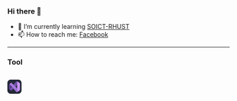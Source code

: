 ### Hi there 👋

- 🌱 I’m currently learning [SOICT-RHUST]
- 📫 How to reach me: [Facebook]
---
### Tool
<img align='left' height="32" width="32" src="./icons/VisualStudio-Dark.svg" /><br>
---
<!--**sonbk040901/sonbk040901** is a ✨ _special_ ✨ repository because its `README.md` (this file) appears on your GitHub profile.
Here are some ideas to get you started:
- 🔭 I’m currently working on ...
- 👯 I’m looking to collaborate on ...
- 🤔 I’m looking for help with ...
- 💬 Ask me about ...
- 📫 How to reach me: ...
- 😄 Pronouns: ...
- ⚡ Fun fact: ...-->
 [SOICT-RHUST]: https://soict.hust.edu.vn/
 [Facebook]: https://fb.me/bk04092001
